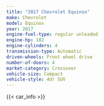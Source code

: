```yaml
---
title: "2017 Chevrolet Equinox"
make: Chevrolet
model: Equinox
year: 2017
engine-fuel-type: regular unleaded
engine-hp: 182
engine-cylinders: 4
transmission-type: Automatic
driven-wheels: Front wheel drive
number-of-doors: 4
market-category: Crossover
vehicle-size: Compact
vehicle-style: 4dr SUV
---
```


{{< car_info >}}
